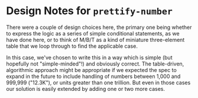 # Design Notes for `prettify-number`

There were a couple of design choices here, the primary one being
whether to express the logic as a series of simple conditional
statements, as we have done here, or to think of M/B/T as a kind of
miniature three-element table that we loop through to find the
applicable case.

In this case, we've chosen to write this in a way which is simple
(but hopefully not "simple-minded"!) and obviously correct. The
table-driven, algorithmic approach might be appropriate if we expected
the spec to expand in the future to include handling of numbers
between 1,000 and 999,999 ("12.3K"), or units greater than one
trillion. But even in those cases our solution is easily extended by
adding one or two more cases.
